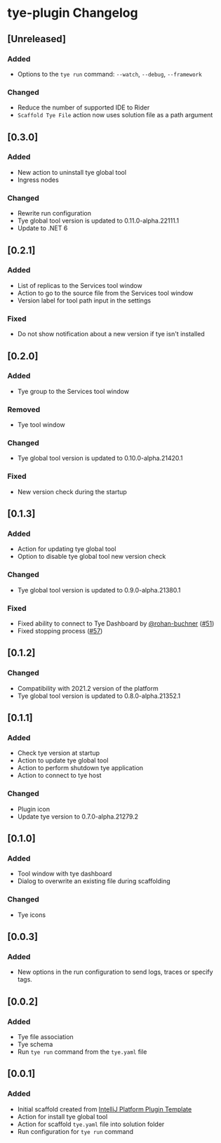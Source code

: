 <!-- Keep a Changelog guide -> https://keepachangelog.com -->

# tye-plugin Changelog

## [Unreleased]
### Added
- Options to the `tye run` command: `--watch`, `--debug`, `--framework`

### Changed
- Reduce the number of supported IDE to Rider
- `Scaffold Tye File` action now uses solution file as a path argument

## [0.3.0]
### Added
- New action to uninstall tye global tool
- Ingress nodes

### Changed
- Rewrite run configuration
- Tye global tool version is updated to 0.11.0-alpha.22111.1
- Update to .NET 6

## [0.2.1]
### Added
- List of replicas to the Services tool window
- Action to go to the source file from the Services tool window
- Version label for tool path input in the settings

### Fixed
- Do not show notification about a new version if tye isn't installed

## [0.2.0]
### Added
- Tye group to the Services tool window

### Removed
- Tye tool window

### Changed
- Tye global tool version is updated to 0.10.0-alpha.21420.1

### Fixed
- New version check during the startup

## [0.1.3]
### Added
- Action for updating tye global tool
- Option to disable tye global tool new version check

### Changed
- Tye global tool version is updated to 0.9.0-alpha.21380.1

### Fixed
- Fixed ability to connect to Tye Dashboard by [@rohan-buchner](https://github.com/rohan-buchner) ([#51](https://github.com/rafaelldi/tye-plugin/issues/51))
- Fixed stopping process ([#57](https://github.com/rafaelldi/tye-plugin/issues/57))

## [0.1.2]
### Changed
- Compatibility with 2021.2 version of the platform
- Tye global tool version is updated to 0.8.0-alpha.21352.1

## [0.1.1]
### Added
- Check tye version at startup
- Action to update tye global tool
- Action to perform shutdown tye application
- Action to connect to tye host

### Changed
- Plugin icon
- Update tye version to 0.7.0-alpha.21279.2

## [0.1.0]
### Added
- Tool window with tye dashboard
- Dialog to overwrite an existing file during scaffolding 

### Changed
- Tye icons

## [0.0.3]
### Added
- New options in the run configuration to send logs, traces or specify tags.

## [0.0.2]
### Added
- Tye file association
- Tye schema
- Run `tye run` command from the `tye.yaml` file

## [0.0.1]
### Added
- Initial scaffold created from [IntelliJ Platform Plugin Template](https://github.com/JetBrains/intellij-platform-plugin-template)
- Action for install tye global tool
- Action for scaffold `tye.yaml` file into solution folder
- Run configuration for `tye run` command